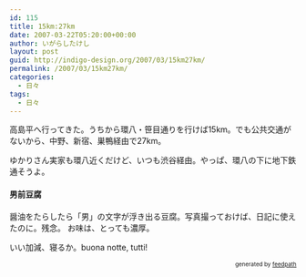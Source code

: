 ```yaml
---
id: 115
title: 15km:27km
date: 2007-03-22T05:20:00+00:00
author: いがらしたけし
layout: post
guid: http://indigo-design.org/2007/03/15km27km/
permalink: /2007/03/15km27km/
categories:
  - 日々
tags:
  - 日々
---
```

<p>高島平へ行ってきた。うちから環八・笹目通りを行けば15km。でも公共交通がないから、中野、新宿、巣鴨経由で27km。
</p><p>ゆかりさん実家も環八近くだけど、いつも渋谷経由。やっぱ、環八の下に地下鉄通そうよ。</p>
<h4>男前豆腐</h4>
<p>醤油をたらしたら「男」の文字が浮き出る豆腐。写真撮っておけば、日記に使えたのに。残念。
お味は、とっても濃厚。</p>
<p>いい加減、寝るか。buona notte, tutti!</p>
<div style="text-align: right;font-size: 10px">
&nbsp;&nbsp;<span>generated by <a href="http://feedpath.jp">feedpath</a></span>
</div>